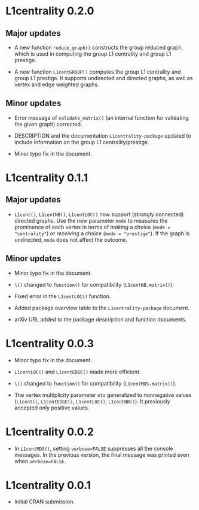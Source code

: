 # L1centrality 0.2.0

## Major updates

* A new function `reduce_graph()` constructs the group reduced graph, which is used in computing the group L1 centrality and group L1 prestige.

* A new function `L1centGROUP()` computes the group L1 centrality and group L1 prestige.  It supports undirected and directed graphs, as well as vertex and edge weighted graphs.

## Minor updates

* Error message of `validate_matrix()` (an internal function for validating the given graph) corrected.

* DESCRIPTION and the documentation `L1centrality-package` updated to include information on the group L1 centrality/prestige.

* Minor typo fix in the document.

# L1centrality 0.1.1

## Major updates

* `L1cent()`, `L1centNB()`, `L1centLOC()` now support (strongly connected) directed graphs. Use the new parameter `mode` to measures the prominence of each vertex in terms of *making* a choice (`mode = "centrality"`) or *receiving* a choice (`mode = "prestige"`). If the graph is undirected, `mode` does not affect the outcome. 

## Minor updates

* Minor typo fix in the document.

* `\()` changed to `function()` for compatibility (`L1centNB.matrix()`).

* Fixed error in the `L1centLOC()` function.

* Added package overview table to the `L1centrality-package` document.

* arXiv URL added to the package description and function documents.

# L1centrality 0.0.3

* Minor typo fix in the document.

* `L1centLOC()` and `L1centEDGE()` made more efficient.

* `\()` changed to `function()` for compatibility (`L1centMDS.matrix()`).

* The vertex multiplicity parameter `eta` generalized to nonnegative values (`L1cent()`, `L1centEDGE()`, `L1centLOC()`, `L1centNB()`). It previously accepted only positive values.

# L1centrality 0.0.2

* In `L1centMDS()`, setting `verbose=FALSE` suppresses all the console messages. In the previous version, the final message was printed even when `verbose=FALSE`.

# L1centrality 0.0.1

* Initial CRAN submission.

